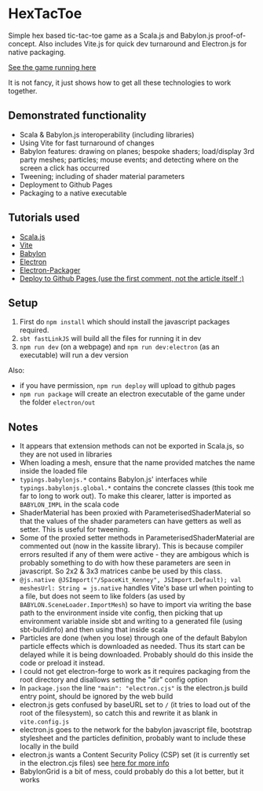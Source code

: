 # HexTacToe

Simple hex based tic-tac-toe game as a Scala.js and Babylon.js proof-of-concept. Also includes Vite.js for quick dev turnaround and Electron.js for native packaging.

[See the game running here](https://www.jarrahtechnology.com/HexTacToe/)

It is not fancy, it just shows how to get all these technologies to work together.

## Demonstrated functionality

* Scala & Babylon.js interoperability (including libraries)
* Using Vite for fast turnaround of changes
* Babylon features: drawing on planes; bespoke shaders; load/display 3rd party meshes; particles; mouse events; and detecting where on the screen a click has occurred
* Tweening; including of shader material parameters
* Deployment to Github Pages
* Packaging to a native executable

## Tutorials used

* [Scala.js](https://www.scala-js.org/doc/tutorial/scalajs-vite.html)
* [Vite](https://vitejs.dev/guide/)
* [Babylon](https://doc.babylonjs.com/journey/theFirstStep)
* [Electron](https://www.electronjs.org/docs/latest/tutorial/quick-start)
* [Electron-Packager](https://electron.github.io/electron-packager/main/index.html)
* [Deploy to Github Pages (use the first comment, not the article itself :)](https://dev.to/shashannkbawa/deploying-vite-app-to-github-pages-3ane#comment-22iei)

## Setup

1. First do `npm install` which should install the javascript packages required.
2. `sbt fastLinkJS` will build all the files for running it in dev
3. `npm run dev` (on a webpage) and `npm run dev:electron` (as an executable) will run a dev version

Also:

* if you have permission, `npm run deploy` will upload to github pages
* `npm run package` will create an electron executable of the game under the folder `electron/out`

## Notes

* It appears that extension methods can not be exported in Scala.js, so they are not used in libraries
* When loading a mesh, ensure that the name provided matches the name inside the loaded file
* `typings.babylonjs.*` contains Babylon.js' interfaces while `typings.babylonjs.global.*` contains the concrete classes (this took me far to long to work out). To make this clearer, latter is imported as `BABYLON_IMPL` in the scala code
* ShaderMaterial has been proxied with ParameterisedShaderMaterial so that the values of the shader parameters can have getters as well as setter. This is useful for tweening.
* Some of the proxied setter methods in ParameterisedShaderMaterial are commented out (now in the kassite library). This is because compiler errors resulted if any of them were active - they are ambigous which is probably something to do with how these parameters are seen in javascript. So 2x2 & 3x3 matrices canbe be used by this class.
* `@js.native @JSImport("/SpaceKit_Kenney", JSImport.Default); val meshesUrl: String = js.native` handles Vite's base url when pointing to a file, but does not seem to like folders (as used by `BABYLON.SceneLoader.ImportMesh`) so have to import via writing the base path to the environment inside vite config, then picking that up environment variable inside sbt and writing to a generated file (using sbt-buildinfo) and then using that inside scala
* Particles are done (when you lose) through one of the default Babylon particle effects which is downloaded as needed. Thus its start can be delayed while it is being downloaded. Probably should do this inside the code or preload it instead.
* I could not get electron-forge to work as it requires packaging from the root directory and disallows setting the "dir" config option
* In `package.json` the line `"main": "electron.cjs"` is the electron.js build entry point, should be ignored by the web build
* electron.js gets confused by baseURL set to `/` (it tries to load out of the root of the filesystem), so catch this and rewrite it as blank in `vite.config.js`
* electron.js goes to the network for the babylon javascript file, bootstrap stylesheet and the particles definition, probably want to include these locally in the build
* electron.js wants a Content Security Policy (CSP) set (it is currently set in the electron.cjs files) see [here for more info](https://www.electronjs.org/docs/latest/tutorial/security#7-define-a-content-security-policy)
* BabylonGrid is a bit of mess, could probably do this a lot better, but it works
